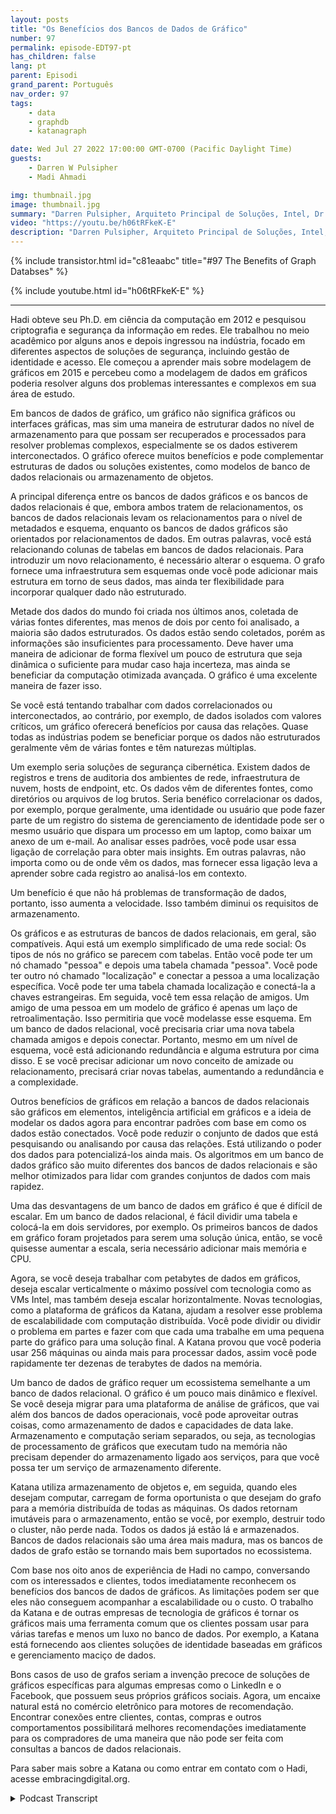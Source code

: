 ```yaml
---
layout: posts
title: "Os Benefícios dos Bancos de Dados de Gráfico"
number: 97
permalink: episode-EDT97-pt
has_children: false
lang: pt
parent: Episodi
grand_parent: Português
nav_order: 97
tags:
    - data
    - graphdb
    - katanagraph

date: Wed Jul 27 2022 17:00:00 GMT-0700 (Pacific Daylight Time)
guests:
    - Darren W Pulsipher
    - Madi Ahmadi

img: thumbnail.jpg
image: thumbnail.jpg
summary: "Darren Pulsipher, Arquiteto Principal de Soluções, Intel, Dr. Hadi Ahmadi, Diretor de Arquitetura de Soluções, Katana Graph discutem os benefícios de bancos de dados de gráficos."
video: "https://youtu.be/h06tRFkeK-E"
description: "Darren Pulsipher, Arquiteto Principal de Soluções, Intel, Dr. Hadi Ahmadi, Diretor de Arquitetura de Soluções, Katana Graph discutem os benefícios de bancos de dados de gráficos."
---
```


<div>
{% include transistor.html id="c81eaabc" title="#97 The Benefits of Graph Databses" %}

{% include youtube.html id="h06tRFkeK-E" %}
</div>

---

Hadi obteve seu Ph.D. em ciência da computação em 2012 e pesquisou criptografia e segurança da informação em redes. Ele trabalhou no meio acadêmico por alguns anos e depois ingressou na indústria, focado em diferentes aspectos de soluções de segurança, incluindo gestão de identidade e acesso. Ele começou a aprender mais sobre modelagem de gráficos em 2015 e percebeu como a modelagem de dados em gráficos poderia resolver alguns dos problemas interessantes e complexos em sua área de estudo.

Em bancos de dados de gráfico, um gráfico não significa gráficos ou interfaces gráficas, mas sim uma maneira de estruturar dados no nível de armazenamento para que possam ser recuperados e processados ​​para resolver problemas complexos, especialmente se os dados estiverem interconectados. O gráfico oferece muitos benefícios e pode complementar estruturas de dados ou soluções existentes, como modelos de banco de dados relacionais ou armazenamento de objetos.

A principal diferença entre os bancos de dados gráficos e os bancos de dados relacionais é que, embora ambos tratem de relacionamentos, os bancos de dados relacionais levam os relacionamentos para o nível de metadados e esquema, enquanto os bancos de dados gráficos são orientados por relacionamentos de dados. Em outras palavras, você está relacionando colunas de tabelas em bancos de dados relacionais. Para introduzir um novo relacionamento, é necessário alterar o esquema. O grafo fornece uma infraestrutura sem esquemas onde você pode adicionar mais estrutura em torno de seus dados, mas ainda ter flexibilidade para incorporar qualquer dado não estruturado.

Metade dos dados do mundo foi criada nos últimos anos, coletada de várias fontes diferentes, mas menos de dois por cento foi analisado, a maioria são dados estruturados. Os dados estão sendo coletados, porém as informações são insuficientes para processamento. Deve haver uma maneira de adicionar de forma flexível um pouco de estrutura que seja dinâmica o suficiente para mudar caso haja incerteza, mas ainda se beneficiar da computação otimizada avançada. O gráfico é uma excelente maneira de fazer isso.

Se você está tentando trabalhar com dados correlacionados ou interconectados, ao contrário, por exemplo, de dados isolados com valores críticos, um gráfico oferecerá benefícios por causa das relações. Quase todas as indústrias podem se beneficiar porque os dados não estruturados geralmente vêm de várias fontes e têm naturezas múltiplas.

Um exemplo seria soluções de segurança cibernética. Existem dados de registros e trens de auditoria dos ambientes de rede, infraestrutura de nuvem, hosts de endpoint, etc. Os dados vêm de diferentes fontes, como diretórios ou arquivos de log brutos. Seria benéfico correlacionar os dados, por exemplo, porque geralmente, uma identidade ou usuário que pode fazer parte de um registro do sistema de gerenciamento de identidade pode ser o mesmo usuário que dispara um processo em um laptop, como baixar um anexo de um e-mail. Ao analisar esses padrões, você pode usar essa ligação de correlação para obter mais insights. Em outras palavras, não importa como ou de onde vêm os dados, mas fornecer essa ligação leva a aprender sobre cada registro ao analisá-los em contexto.

Um benefício é que não há problemas de transformação de dados, portanto, isso aumenta a velocidade. Isso também diminui os requisitos de armazenamento.

Os gráficos e as estruturas de bancos de dados relacionais, em geral, são compatíveis. Aqui está um exemplo simplificado de uma rede social: Os tipos de nós no gráfico se parecem com tabelas. Então você pode ter um nó chamado "pessoa" e depois uma tabela chamada "pessoa". Você pode ter outro nó chamado "localização" e conectar a pessoa a uma localização específica. Você pode ter uma tabela chamada localização e conectá-la a chaves estrangeiras. Em seguida, você tem essa relação de amigos. Um amigo de uma pessoa em um modelo de gráfico é apenas um laço de retroalimentação. Isso permitiria que você modelasse esse esquema. Em um banco de dados relacional, você precisaria criar uma nova tabela chamada amigos e depois conectar. Portanto, mesmo em um nível de esquema, você está adicionando redundância e alguma estrutura por cima disso. E se você precisar adicionar um novo conceito de amizade ou relacionamento, precisará criar novas tabelas, aumentando a redundância e a complexidade.

Outros benefícios de gráficos em relação a bancos de dados relacionais são gráficos em elementos, inteligência artificial em gráficos e a ideia de modelar os dados agora para encontrar padrões com base em como os dados estão conectados. Você pode reduzir o conjunto de dados que está pesquisando ou analisando por causa das relações. Está utilizando o poder dos dados para potencializá-los ainda mais. Os algoritmos em um banco de dados gráfico são muito diferentes dos bancos de dados relacionais e são melhor otimizados para lidar com grandes conjuntos de dados com mais rapidez.

Uma das desvantagens de um banco de dados em gráfico é que é difícil de escalar. Em um banco de dados relacional, é fácil dividir uma tabela e colocá-la em dois servidores, por exemplo. Os primeiros bancos de dados em gráfico foram projetados para serem uma solução única, então, se você quisesse aumentar a escala, seria necessário adicionar mais memória e CPU.

Agora, se você deseja trabalhar com petabytes de dados em gráficos, deseja escalar verticalmente o máximo possível com tecnologia como as VMs Intel, mas também deseja escalar horizontalmente. Novas tecnologias, como a plataforma de gráficos da Katana, ajudam a resolver esse problema de escalabilidade com computação distribuída. Você pode dividir ou dividir o problema em partes e fazer com que cada uma trabalhe em uma pequena parte do gráfico para uma solução final. A Katana provou que você poderia usar 256 máquinas ou ainda mais para processar dados, assim você pode rapidamente ter dezenas de terabytes de dados na memória.

Um banco de dados de gráfico requer um ecossistema semelhante a um banco de dados relacional. O gráfico é um pouco mais dinâmico e flexível. Se você deseja migrar para uma plataforma de análise de gráficos, que vai além dos bancos de dados operacionais, você pode aproveitar outras coisas, como armazenamento de dados e capacidades de data lake. Armazenamento e computação seriam separados, ou seja, as tecnologias de processamento de gráficos que executam tudo na memória não precisam depender do armazenamento ligado aos serviços, para que você possa ter um serviço de armazenamento diferente.

Katana utiliza armazenamento de objetos e, em seguida, quando eles desejam computar, carregam de forma oportunista o que desejam do grafo para a memória distribuída de todas as máquinas. Os dados retornam imutáveis para o armazenamento, então se você, por exemplo, destruir todo o cluster, não perde nada. Todos os dados já estão lá e armazenados. Bancos de dados relacionais são uma área mais madura, mas os bancos de dados de grafo estão se tornando mais bem suportados no ecossistema.

Com base nos oito anos de experiência de Hadi no campo, conversando com os interessados e clientes, todos imediatamente reconhecem os benefícios dos bancos de dados de gráficos. As limitações podem ser que eles não conseguem acompanhar a escalabilidade ou o custo. O trabalho da Katana e de outras empresas de tecnologia de gráficos é tornar os gráficos mais uma ferramenta comum que os clientes possam usar para várias tarefas e menos um luxo no banco de dados. Por exemplo, a Katana está fornecendo aos clientes soluções de identidade baseadas em gráficos e gerenciamento maciço de dados.

Bons casos de uso de grafos seriam a invenção precoce de soluções de gráficos específicas para algumas empresas como o LinkedIn e o Facebook, que possuem seus próprios gráficos sociais. Agora, um encaixe natural está no comércio eletrônico para motores de recomendação. Encontrar conexões entre clientes, contas, compras e outros comportamentos possibilitará melhores recomendações imediatamente para os compradores de uma maneira que não pode ser feita com consultas a bancos de dados relacionais.

Para saber mais sobre a Katana ou como entrar em contato com o Hadi, acesse embracingdigital.org.



<details>
<summary> Podcast Transcript </summary>

<p></p>

</details>
